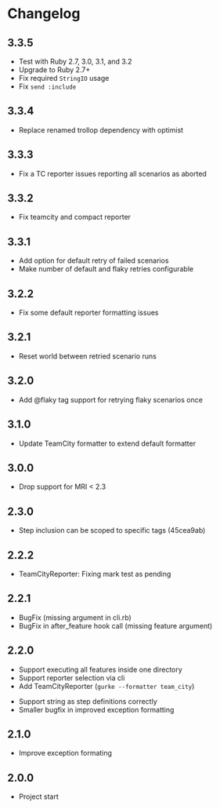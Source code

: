 # Changelog

## 3.3.5

* Test with Ruby 2.7, 3.0, 3.1, and 3.2
* Upgrade to Ruby 2.7+
* Fix required `StringIO` usage
* Fix `send :include`

## 3.3.4

* Replace renamed trollop dependency with optimist

## 3.3.3

* Fix a TC reporter issues reporting all scenarios as aborted

## 3.3.2

* Fix teamcity and compact reporter

## 3.3.1

* Add option for default retry of failed scenarios
* Make number of default and flaky retries configurable

## 3.2.2

* Fix some default reporter formatting issues

## 3.2.1

* Reset world between retried scenario runs

## 3.2.0

* Add @flaky tag support for retrying flaky scenarios once

## 3.1.0

* Update TeamCity formatter to extend default formatter

## 3.0.0

* Drop support for MRI < 2.3

## 2.3.0

* Step inclusion can be scoped to specific tags (45cea9ab)

## 2.2.2

* TeamCityReporter: Fixing mark test as pending

## 2.2.1

* BugFix (missing argument in cli.rb)
* BugFix in after_feature hook call (missing feature argument)

## 2.2.0

+ Support executing all features inside one directory
+ Support reporter selection via cli
+ Add TeamCityReporter (`gurke --formatter team_city`)
* Support string as step definitions correctly
* Smaller bugfix in improved exception formatting


## 2.1.0

* Improve exception formating

## 2.0.0

* Project start
